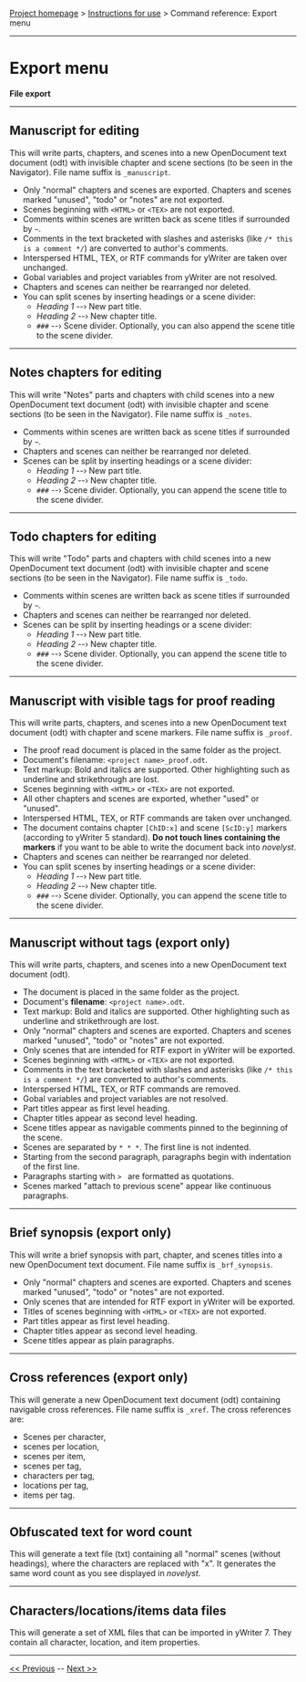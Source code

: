 [Project homepage](../index) > [Instructions for use](../usage) > Command reference: Export menu

--- 

# Export menu 

**File export**

---

## Manuscript for editing

This will write parts, chapters, and scenes into a new OpenDocument
text document (odt) with invisible chapter and scene sections (to be
seen in the Navigator). File name suffix is `_manuscript`.

-   Only "normal" chapters and scenes are exported. Chapters and
    scenes marked "unused", "todo" or "notes" are not exported.
-   Scenes beginning with `<HTML>` or `<TEX>` are not exported.
-   Comments within scenes are written back as scene titles 
    if surrounded by `~`.
-   Comments in the text bracketed with slashes and asterisks (like
    `/* this is a comment */`) are converted to author's comments.
-   Interspersed HTML, TEX, or RTF commands for yWriter are taken over unchanged.
-   Gobal variables and project variables from yWriter are not resolved.
-   Chapters and scenes can neither be rearranged nor deleted.
-   You can split scenes by inserting headings or a scene divider:
    -  *Heading 1* --› New part title.
    -  *Heading 2* --› New chapter title.
    -  `###` --› Scene divider. Optionally, you can also append the 
       scene title to the scene divider.


---

## Notes chapters for editing

This will write "Notes" parts and chapters with child scenes into a new 
OpenDocument text document (odt) with invisible chapter and scene 
sections (to be seen in the Navigator). File name suffix is `_notes`.

-  Comments within scenes are written back as scene titles
   if surrounded by `~`.
-  Chapters and scenes can neither be rearranged nor deleted.
-  Scenes can be split by inserting headings or a scene divider:
    -  *Heading 1* --› New part title.
    -  *Heading 2* --› New chapter title.
    -  `###` --› Scene divider. Optionally, you can append the 
       scene title to the scene divider.

---

## Todo chapters for editing

This will write "Todo" parts and chapters with child scenes into a new 
OpenDocument text document (odt) with invisible chapter and scene 
sections (to be seen in the Navigator). File name suffix is `_todo`.

-  Comments within scenes are written back as scene titles
   if surrounded by `~`.
-  Chapters and scenes can neither be rearranged nor deleted.
-  Scenes can be split by inserting headings or a scene divider:
    -  *Heading 1* --› New part title.
    -  *Heading 2* --› New chapter title.
    -  `###` --› Scene divider. Optionally, you can append the 
       scene title to the scene divider.

---

## Manuscript with visible tags for proof reading

This will write parts, chapters, and scenes into a new OpenDocument
text document (odt) with chapter and scene markers. File name suffix is
`_proof`.

-   The proof read document is placed in the same folder as the project.
-   Document's filename: `<project name>_proof.odt`.
-   Text markup: Bold and italics are supported. Other highlighting such
    as underline and strikethrough are lost.
-   Scenes beginning with `<HTML>` or `<TEX>` are not exported.
-   All other chapters and scenes are exported, whether "used" or
    "unused".
-   Interspersed HTML, TEX, or RTF commands are taken over unchanged.
-   The document contains chapter `[ChID:x]` and scene `[ScID:y]`
    markers (according to yWriter 5 standard). **Do not touch lines
    containing the markers** if you want to be able to write the
    document back into *novelyst*.
-   Chapters and scenes can neither be rearranged nor deleted. 
-   You can split scenes by inserting headings or a scene divider:
    -  *Heading 1* --› New part title.
    -  *Heading 2* --› New chapter title.
    -  `###` --› Scene divider. Optionally, you can append the 
       scene title to the scene divider.

---

## Manuscript without tags (export only)

This will write parts, chapters, and scenes into a new OpenDocument
text document (odt).

-   The document is placed in the same folder as the project.
-   Document's **filename**: `<project name>.odt`.
-   Text markup: Bold and italics are supported. Other highlighting such
    as underline and strikethrough are lost.
-   Only "normal" chapters and scenes are exported. Chapters and
    scenes marked "unused", "todo" or "notes" are not exported.
-   Only scenes that are intended for RTF export in yWriter will be
    exported.
-   Scenes beginning with `<HTML>` or `<TEX>` are not exported.
-   Comments in the text bracketed with slashes and asterisks (like
    `/* this is a comment */`) are converted to author's comments.
-   Interspersed HTML, TEX, or RTF commands are removed.
-   Gobal variables and project variables are not resolved.
-   Part titles appear as first level heading.
-   Chapter titles appear as second level heading.
-   Scene titles appear as navigable comments pinned to the beginning of
    the scene.
-   Scenes are separated by `* * *`. The first line is not
    indented.
-   Starting from the second paragraph, paragraphs begin with
    indentation of the first line.
-   Paragraphs starting with `> ` are formatted as quotations.
-   Scenes marked "attach to previous scene" appear like
    continuous paragraphs.

---

## Brief synopsis (export only)

This will write a brief synopsis with part, chapter, and scenes titles into a new 
OpenDocument text document.  File name suffix is `_brf_synopsis`.
 
-   Only "normal" chapters and scenes are exported. Chapters and
    scenes marked "unused", "todo" or "notes" are not exported.
-   Only scenes that are intended for RTF export in yWriter will be
    exported.
-   Titles of scenes beginning with `<HTML>` or `<TEX>` are not exported.
-   Part titles appear as first level heading.
-   Chapter titles appear as second level heading.
-   Scene titles appear as plain paragraphs.

---

## Cross references (export only)

This will generate a new OpenDocument text document (odt) containing
navigable cross references. File name suffix is `_xref`. The cross
references are:

-   Scenes per character,
-   scenes per location,
-   scenes per item,
-   scenes per tag,
-   characters per tag,
-   locations per tag,
-   items per tag.

---

## Obfuscated text for word count

This will generate a text file (txt) containing all "normal" scenes (without headings), where the characters are replaced with "x". It generates the same word count as you see displayed in *novelyst*. 

---

## Characters/locations/items data files

This will generate a set of XML files that can be imported in yWriter 7. They contain all character, location, and item properties.

---

[<< Previous](project_notes_menu) -- [Next >>](tools_menu)